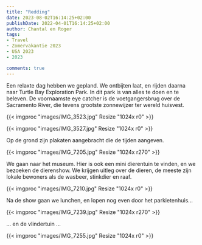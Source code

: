 ```yaml
---
title: "Redding"
date: 2023-08-02T16:14:25+02:00
publishDate: 2022-04-01T16:14:25+02:00
author: Chantal en Roger
tags:
- Travel
- Zomervakantie 2023
- USA 2023
- 2023

comments: true
---
```


Een relaxte dag hebben we gepland. We ontbijten laat, en rijden daarna naar Turtle Bay Exploration Park. In dit park is van alles te doen en te beleven. De voornaamste eye catcher is de voetgangersbrug over de Sacramento River, die tevens grootste zonnewijzer ter wereld huisvest.

{{< imgproc "images/IMG_3523.jpg" Resize "1024x r0" >}}

{{< imgproc "images/IMG_3527.jpg" Resize "1024x r0" >}}

Op de grond zijn plakaten aangebracht die de tijden aangeven.

{{< imgproc "images/IMG_7205.jpg" Resize "1024x r270" >}}

We gaan naar het museum. Hier is ook een mini dierentuin te vinden, en we bezoeken de dierenshow. We krijgen uitleg over de dieren, de meeste zijn lokale bewoners als de wasbeer, stinkdier en raaf.

{{< imgproc "images/IMG_7210.jpg" Resize "1024x r0" >}}

Na de show gaan we lunchen, en lopen nog even door het parkietenhuis...

{{< imgproc "images/IMG_7239.jpg" Resize "1024x r270" >}}

... en de vlindertuin ...

{{< imgproc "images/IMG_7255.jpg" Resize "1024x r0" >}}
